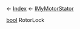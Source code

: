 ← [Index](Api-Index) ← [IMyMotorStator](Sandbox.ModAPI.Ingame.IMyMotorStator)

[bool](System.Boolean) RotorLock